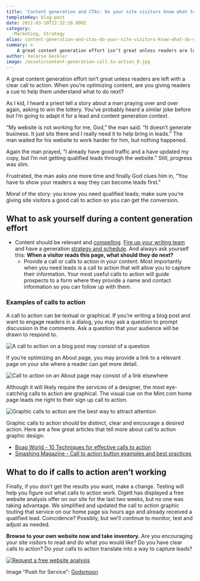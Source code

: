 ```yaml
---
title: 'Content generation and CTAs: Do your site visitors know what to do next?'
templateKey: blog-post
date: 2011-03-10T22:32:28.000Z
category: 
  -Marketing, Strategy
alias: content-generation-and-ctas-do-your-site-visitors-know-what-do-next
summary: > 
  	A great content generation effort isn’t great unless readers are left with a clear call to action. When you’re optimizing content, are you giving readers a cue to help them understand what to do next?
author: Valarie Geckler
image: /assets/content-generation-call-to-action_0.jpg
---
```


A great content generation effort isn’t great unless readers are left with a clear call to action. When you’re optimizing content, are you giving readers a cue to help them understand what to do next?

As I kid, I heard a priest tell a story about a man praying over and over again, asking to win the lottery. You’ve probably heard a similar joke before but I’m going to adapt it for a lead and content generation context.

“My website is not working for me, God,” the man said. “It doesn’t generate business. It just sits there and I really need it to help bring in leads.” The man waited for his website to work harder for him, but nothing happened.

Again the man prayed, “I already have good traffic and a have updated my copy, but I’m not getting qualified leads through the website.” Still, progress was slim.

Frustrated, the man asks one more time and finally God clues him in, “You have to show your readers a way they can become leads first." 

Moral of the story: you know you need qualified leads; make sure you’re giving site visitors a good call to action so you can get the conversion.

What to ask yourself during a content generation effort
-------------------------------------------------------

*   Content should be relevant and [compelling](/insights/cheaters-checklist-writing-compelling-content). [Fire up your writing team](/insights/combating-blogging-blues) and have a generation [strategy and schedule](/insights/how-create-editorial-calendar). And always ask yourself this: **When a visitor reads this page, what should they do next?**
    *   Provide a call or calls to action in your content. Most importantly when you need leads is a call to action that will allow you to capture their information. Your most useful calls to action will guide prospects to a form where they provide a name and contact information so you can follow up with them.

### Examples of calls to action

A call to action can be textual or graphical. If you’re writing a blog post and want to engage readers in a dialog, you may ask a question to prompt discussion in the comments. Ask a question that your audience will be drawn to respond to.

![A call to action on a blog post may consist of a question](/assets/call-to-action-example-for-blogs.png)

If you’re optimizing an About page, you may provide a link to a relevant page on your site where a reader can get more detail.

![Call to action on an About page may consist of a link elsewhere](/assets/call-to-action-example-for-about-page.png)

Although it will likely require the services of a designer, the most eye-catching calls to action are graphical. The visual cue on the Mint.com home page leads me right to their sign up call to action.

![Graphic calls to action are the best way to attract attention](/assets/call-to-action-example-sign-up-graphic.png)

Graphic calls to action should be distinct, clear and encourage a desired action. Here are a few great articles that tell more about call to action graphic design:

*   [Boag World - 10 Techniques for effective calls to action](http://boagworld.com/design/10-techniques-for-an-effective-call-to-action/)
*   [Smashing Magazine - Call to action button examples and best practices](http://www.smashingmagazine.com/2009/10/call-to-action-buttons-examples-and-best-practices/)

What to do if calls to action aren’t working
--------------------------------------------

Finally, if you don’t get the results you want, make a change. Testing will help you figure out what calls to action work. Digett has displayed a free website analysis offer on our site for the last two weeks, but no one was taking advantage. We simplified and updated the call to action graphic touting that service on our home page six hours ago and already received a qualified lead. Coincidence? Possibly, but we’ll continue to monitor, test and adjust as needed.

**Browse to your own website now and take inventory.** Are you encouraging your site visitors to read and do what you would like? Do you have clear calls to action? Do your calls to action translate into a way to capture leads?

[![Request a free website analysis](/assets/web-analysis_2_0.jpg)](/free-website-analysis)

Image "Push for Service": [Godsmoon](http://www.flickr.com/photos/godsmoon/3507884/)